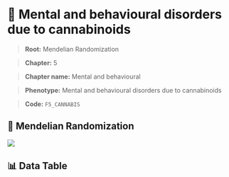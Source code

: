 # 🧪 Mental and behavioural disorders due to cannabinoids

> **Root:** Mendelian Randomization

> **Chapter:** 5  

> **Chapter name:** Mental and behavioural

> **Phenotype:** Mental and behavioural disorders due to cannabinoids  

> **Code:** `F5_CANNABIS`

## 🧬 Mendelian Randomization  

<img src="/MR/Figures/Forward/F5_CANNABIS.png"/>

## 📊 Data Table

<CsvTableMRF src="/MR/Data/Forward/F5_CANNABIS.csv"/>
